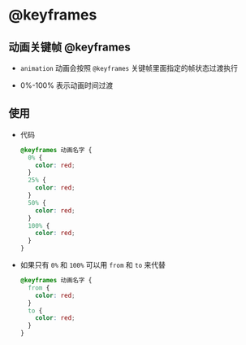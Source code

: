 # @keyframes

## 动画关键帧 @keyframes

- `animation` 动画会按照 `@keyframes` 关键帧里面指定的帧状态过渡执行

- 0%-100% 表示动画时间过渡

## 使用

- 代码

    ```css
    @keyframes 动画名字 {
      0% {
        color: red;
      }
      25% {
        color: red;
      }
      50% {
        color: red;
      }
      100% {
        color: red;
      }
    }
    ```

- 如果只有 `0%` 和 `100%` 可以用 `from` 和 `to` 来代替

    ```css
    @keyframes 动画名字 {
      from {
        color: red;
      }
      to {
        color: red;
      }
    }
    ```
